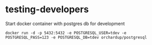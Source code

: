 # testing-developers

Start docker container with postgres db for development
```
docker run -d -p 5432:5432 -e POSTGRESQL_USER=tdev -e POSTGRESQL_PASS=123 -e POSTGRESQL_DB=tdev orchardup/postgresql
```
